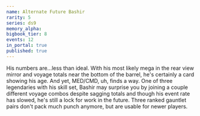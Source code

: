 ```yaml
---
name: Alternate Future Bashir
rarity: 5
series: ds9
memory_alpha:
bigbook_tier: 8
events: 12
in_portal: true
published: true
---
```


His numbers are...less than ideal. With his most likely mega in the rear view mirror and voyage totals near the bottom of the barrel, he's certainly a card showing his age. And yet, MED/CMD, uh, finds a way. One of three legendaries with his skill set, Bashir may surprise you by joining a couple different voyage combos despite sagging totals and though his event rate has slowed, he's still a lock for work in the future. Three ranked gauntlet pairs don't pack much punch anymore, but are usable for newer players.
